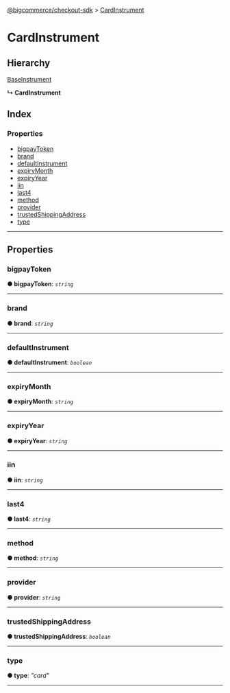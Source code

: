 [@bigcommerce/checkout-sdk](../README.md) > [CardInstrument](../interfaces/cardinstrument.md)

# CardInstrument

## Hierarchy

 [BaseInstrument](baseinstrument.md)

**↳ CardInstrument**

## Index

### Properties

* [bigpayToken](cardinstrument.md#bigpaytoken)
* [brand](cardinstrument.md#brand)
* [defaultInstrument](cardinstrument.md#defaultinstrument)
* [expiryMonth](cardinstrument.md#expirymonth)
* [expiryYear](cardinstrument.md#expiryyear)
* [iin](cardinstrument.md#iin)
* [last4](cardinstrument.md#last4)
* [method](cardinstrument.md#method)
* [provider](cardinstrument.md#provider)
* [trustedShippingAddress](cardinstrument.md#trustedshippingaddress)
* [type](cardinstrument.md#type)

---

## Properties

<a id="bigpaytoken"></a>

###  bigpayToken

**● bigpayToken**: *`string`*

___
<a id="brand"></a>

###  brand

**● brand**: *`string`*

___
<a id="defaultinstrument"></a>

###  defaultInstrument

**● defaultInstrument**: *`boolean`*

___
<a id="expirymonth"></a>

###  expiryMonth

**● expiryMonth**: *`string`*

___
<a id="expiryyear"></a>

###  expiryYear

**● expiryYear**: *`string`*

___
<a id="iin"></a>

###  iin

**● iin**: *`string`*

___
<a id="last4"></a>

###  last4

**● last4**: *`string`*

___
<a id="method"></a>

###  method

**● method**: *`string`*

___
<a id="provider"></a>

###  provider

**● provider**: *`string`*

___
<a id="trustedshippingaddress"></a>

###  trustedShippingAddress

**● trustedShippingAddress**: *`boolean`*

___
<a id="type"></a>

###  type

**● type**: *"card"*

___

